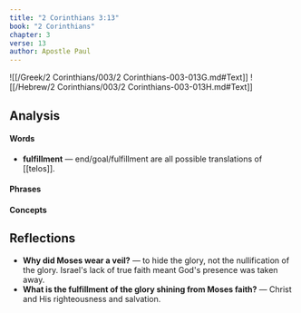 ```yaml
---
title: "2 Corinthians 3:13"
book: "2 Corinthians"
chapter: 3
verse: 13
author: Apostle Paul
---
```

![[/Greek/2 Corinthians/003/2 Corinthians-003-013G.md#Text]]
![[/Hebrew/2 Corinthians/003/2 Corinthians-003-013H.md#Text]]

## Analysis

#### Words
- **fulfillment** — end/goal/fulfillment are all possible translations of [[telos]].

#### Phrases

#### Concepts

## Reflections
- **Why did Moses wear a veil?** — to hide the glory, not the nullification of the glory.  Israel's lack of true faith meant God's presence was taken away.
- **What is the fulfillment of the glory shining from Moses faith?** — Christ and His righteousness and salvation.
